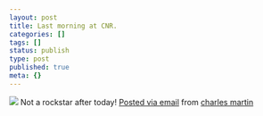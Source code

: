 ```yaml
---
layout: post
title: Last morning at CNR.
categories: []
tags: []
status: publish
type: post
published: true
meta: {}
---
```




[![](http://posterous.com/getfile/files.posterous.com/charlesmartin/Km2xaVoERTvYhDjmLwj5r9d3jy0s3fQsiP3ASTgdyaQN1JlXobtCCPaSbisi/photo.jpg.scaled.500.jpg)](http://posterous.com/getfile/files.posterous.com/charlesmartin/PeYloleReLuaojK7qiTSg8dmlWTf0cqFjOZ7F8dmiXkXXurh6FseSZkVQANu/photo.jpg) 
Not a rockstar after today! 
[Posted via email](http://posterous.com)  from 
[charles martin](http://charlesmartin.posterous.com/last-morning-at-cnr)
